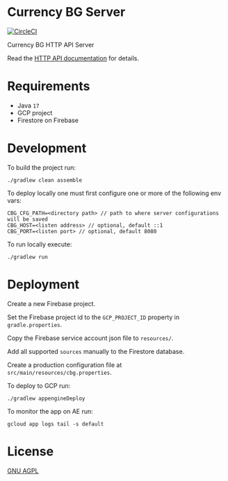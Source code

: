 Currency BG Server
============================

[![CircleCI](https://dl.circleci.com/status-badge/img/gh/vexelon-dot-net/currencybg.server/tree/feature%2Fgcp-migration.svg?style=svg)](https://dl.circleci.com/status-badge/redirect/gh/vexelon-dot-net/currencybg.server/tree/feature%2Fgcp-migration)

Currency BG HTTP API Server

Read the [HTTP API documentation](docs/API.md) for details.

# Requirements

* Java `17`
* GCP project
* Firestore on Firebase

# Development

To build the project run:

	./gradlew clean assemble

To deploy locally one must first configure one or more of the following env vars:

    CBG_CFG_PATH=<directory path> // path to where server configurations will be saved
    CBG_HOST=<listen address> // optional, default ::1
    CBG_PORT=<listen port> // optional, default 8080

To run locally execute:

    ./gradlew run

# Deployment

Create a new Firebase project.

Set the Firebase project id to the `GCP_PROJECT_ID` property in `gradle.properties`.

Copy the Firebase service account json file to `resources/`.

Add all supported `sources` manually to the Firestore database.

Create a production configuration file at `src/main/resources/cbg.properties`.

To deploy to GCP run:

    ./gradlew appengineDeploy

To monitor the app on AE run:

    gcloud app logs tail -s default

# License

[GNU AGPL](LICENSE) 
